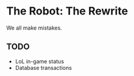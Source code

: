 # The Robot: The Rewrite

We all make mistakes.

## TODO

- LoL in-game status
- Database transactions
